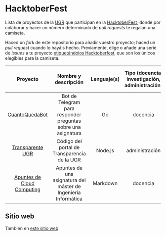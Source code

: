 # HacktoberFest

Lista de proyectos de la [UGR](http://www.ugr.es) que participan en la
[HacktoberFest](http://hacktoberfest.digitalocean.com/), donde por
colaborar y hacer un número determinado de *pull requests* te regalan
una camiseta.

Haced un *fork* de este repositorio para añadir vuestro proyecto;
haced un *pull request* cuando lo hayáis hecho. Previamente, elige o
añade una serie de *issues* a tu proyecto
[etiquetándolos Hacktoberfest](https://github.com/issues?utf8=%E2%9C%93&q=is%3Aissue+hacktoberfest),
que son los únicos elegibles para la camiseta. 


| Proyecto  | Nombre y descripción | Lenguaje(s)  | Tipo (docencia, investigación, administración) | Enlace a issues marcados `Hacktoberfest` |
|:-:|:-:|:-:|:-:|:-:|
|[CuantoQuedaBot](http://github.com/JJ/CuantoQuedaBot)| Bot de Telegram para responder preguntas sobre una asignatura | Go | docencia | [Issues](https://github.com/JJ/CuantoQuedaBot/issues?q=is%3Aissue+is%3Aopen+label%3Ahacktoberfest) |
|[Transparente UGR](http://github.com/oslugr/ugr-transparente-servidor/)| Código del portal de Transparencia de la UGR | Node.js | administración | [Issues](https://github.com/oslugr/ugr-transparente-servidor/issues?q=is%3Aissue+is%3Aopen+label%3Ahacktoberfest) |
|[Apuntes de Cloud Computing](http://github.com/JJ/CC)| Apuntes de una asignatura del máster de Ingeniería Informática | Markdown | docencia | [Issues](https://github.com/JJ/CC/issues?q=is%3Aissue+is%3Aopen+label%3Ahacktoberfest) |


## Sitio web

También en [este sitio web](http://oslugr.github.io/hacktoberfest)
